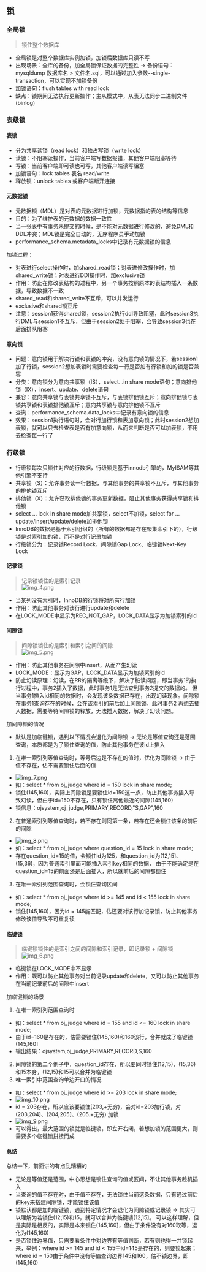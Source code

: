 ## 锁

### 全局锁
> 锁住整个数据库
- 全局锁是对整个数据库实例加锁，加锁后数据库只读不写
- 出现场景：全库的备份，加全局锁保证数据的完整性 -> 备份语句：mysqldump 数据库名 > 文件名.sql，可以通过加入参数--single-transaction，可以实现不加锁备份
- 加锁语句：flush tables with read lock
- 缺点：锁期间无法执行更新操作；主从模式中，从表无法同步二进制文件(binlog)
### 表级锁

#### 表锁
- 分为共享读锁（read lock）和独占写锁（write lock）
- 读锁：不阻塞读操作，当前客户端写数据报错，其他客户端阻塞等待
- 写锁：当前客户端即可读也可写，其他客户端读写阻塞
- 加锁语句：lock tables 表名 read/write
- 释放锁：unlock tables 或客户端断开连接

#### 元数据锁
- 元数据锁（MDL）是对表的元数据进行加锁，元数据指的表的结构等信息
- 目的：为了维护表的元数据的数据一致性
- 当一张表中有事务未提交的时候，是不能对元数据进行修改的，避免DML和DDL冲突；MDL锁是完全自动的，无序程序员手动加锁
- performance_schema.metadata_locks中记录有元数据锁的信息

加锁过程：
- 对表进行select操作时，加shared_read锁；对表进修改操作时，加shared_write锁；对表进行DDl操作时，加exclusive锁
- 作用：防止在修改表结构的过程中，另一个事务按照原本的表结构插入一条数据，导致数据不一致
- shared_read和shared_write不互斥，可以并发运行
- exclusive和shared锁互斥
- 注意：session1获得shared锁，session2执行ddl导致阻塞，此时session3执行DML与session1不互斥，但由于session2处于阻塞，会导致session3也在后面排队阻塞

#### 意向锁
- 问题：意向锁用于解决行锁和表锁的冲突，没有意向锁的情况下，若session1加了行锁，session2想加表锁时需要检查每一行是否加有行锁和加的锁是否兼容
- 分类：意向锁分为意向共享锁（IS），select...in share mode语句；意向排他锁（IX），insert、update、delete语句
- 兼容：意向共享锁与表锁共享锁不互斥，与表锁排他锁互斥；意向排他锁与表锁共享锁和表锁排他锁互斥；意向共享锁与意向排他锁不互斥
- 查询：performance_schema.data_locks中记录有意向锁的信息
- 效果：session1执行语句时，会对行加行锁和表加意向锁；此时session2想加表锁，就可以只去检查表是否有加意向锁，从而来判断是否可以加表锁，不用去检查每一行了

### 行级锁
- 行级锁每次只锁住对应的行数据，行级锁是基于innodb引擎的，MyISAM等其他引擎不支持
- 共享锁（S）：允许事务读一行数据，与其他事务的共享锁不互斥，与其他事务的排他锁互斥
- 排他锁（X）：允许获取排他锁的事务更新数据，阻止其他事务获得共享锁和排他锁
- select ... lock in share mode加共享锁，select不加锁，select for ... update/insert/update/delete加排他锁
- InnoDB的数据是基于索引组织的（所有的数据都是存在聚集索引下的），行级锁是对索引加的锁，而不是对行记录加锁
- 行级锁分为：记录锁Record Lock、间隙锁Gap Lock、临键锁Next-Key Lock

#### 记录锁
> 记录锁锁住的是索引记录  
> ![img_4.png](img_4.png)
- 当某列没有索引时，InnoDB的行锁将对所有行加锁
- 作用：防止其他事务对该行进行update和delete
- 在LOCK_MODE中显示为REC_NOT_GAP，LOCK_DATA显示为加锁索引的id

#### 间隙锁
> 间隙锁锁住的是索引和索引之间的间隙  
> ![img_5.png](img_5.png)
- 作用：防止其他事务在间隙中insert，从而产生幻读
- LOCK_MODE：显示为GAP，LOCK_DATA显示为加锁索引的id
- 防止幻读原理：幻读，在RR的隔离等级下，解决了脏读问题，即当事务1的执行过程中，事务2插入了数据，此时事务1是无法查到事务2提交的数据的。
  但当事务1插入id相同的数据时，会发现该条数据已存在，出现幻读现象。间隙锁在事务1查询存在的时候，会在该索引的前后加上间隙锁，此时事务2
  再想去插入数据，需要等待间隙锁的释放，无法插入数据，解决了幻读问题。

加间隙锁的情况
- 默认是加临键锁，遇到以下情况会退化为间隙锁 -> 无论是等值查询还是范围查询，本质都是为了锁住查询的值，防止其他事务在该id上插入
1. 在唯一索引列等值查询时，等号后边是不存在的值时，优化为间隙锁 -> 由于值不存在，估不需要锁住后面的值
- ![img_7.png](img_7.png)
- 如：select * from oj_judge where id = 150 lock in share mode;
- 锁住(145,160)，实际上间隙锁是要锁住id=150这一点，防止其他事务插入导致幻读，但由于id=150不存在，只有锁住离他最近的间隙(145,160)
- 锁信息：ojsystem,oj_judge,PRIMARY,RECORD,"S,GAP",160
2. 在普通索引列等值查询时，若不存在则同第一条，若存在还会锁住该条的前后的间隙
- ![img_8.png](img_8.png)
- 如：select * from oj_judge where question_id = 15 lock in share mode;
- 存在question_id=15的值，会锁住id为125，和question_id为(12,15]、(15,36)，因为普通索引里面可能插入索引key相同的数据，
由于不能确定是在question_id=15的前面还是后面插入，所以就前后的间隙都锁住
3. 在唯一索引列范围查询时，会锁住查询区间
- 如：select * from oj_judge where id >= 145 and id < 155 lock in share mode;
- 锁住[145,160)，因为id = 145能匹配，估还要对该行加记录锁，防止其他事务修改该值导致不可重复读


#### 临键锁
> 临键锁锁住的是索引之间的间隙和索引记录，即记录锁 + 间隙锁  
> ![img_6.png](img_6.png)
- 临键锁在LOCK_MODE中不显示
- 作用：既可以防止其他事务对当前记录update和delete，又可以防止其他事务在当前记录前后的间隙中insert

加临键锁的场景
1. 在唯一索引列范围查询时
- 如：select * from oj_judge where id = 155 and id <= 160 lock in share mode;
- 由于id=160是存在的，估需要锁住(145,160)和160该行，合并就成了临键锁(145,160]
- 输出结果：ojsystem,oj_judge,PRIMARY,RECORD,S,160
2. 间隙锁的第二个例子中，question_id存在，所以要同时锁住(12,15)、(15,36)和15本身，(12,15)和15可以合并为临键锁
3. 唯一索引中范围查询单边开口的情况
- 如：select * from oj_judge where id >= 203 lock in share mode;
- ![img_10.png](img_10.png)
- id = 203存在，所以应该要锁住\[203,+无穷)，会对id=203加行锁，对(203,204\]、(204,205\]、(205.+无穷) 加锁
- ![img_9.png](img_9.png)
- 可以得出，最大范围的锁就是临键锁，即左开右闭，若想加锁的范围更大，则需要多个临键锁拼接而成

#### 总结

总结一下，前面讲的有点乱糟糟的
- 无论是等值还是范围，中心思想是锁住查询的值或区间，不让其他事务趁机插入
- 当查询的值不存在时，由于值不存在，无法锁住当前这条数据，只有通过前后的key来搭建间隙锁，才能锁住该值
- 锁默认都是加的临键锁，遇到特定情况才会退化为间隙锁或记录锁 -> 其实可以理解为若锁住(12,15)和15，就可以合并为临键锁(12,15]。
可以这样理解，但是实际是相反的，实际是本来锁住(145,160]，但由于条件没有对160取等，退化为(145,160)
- 是否锁住边界值，只需要看条件中对边界有等值判断，若有则也得一并锁起来，举例：where id >= 145 and id < 155中id=145是存在的，则要锁起来；
where id = 150由于条件中没有等值查询边界145和160，估不锁边界，即(145,160)

